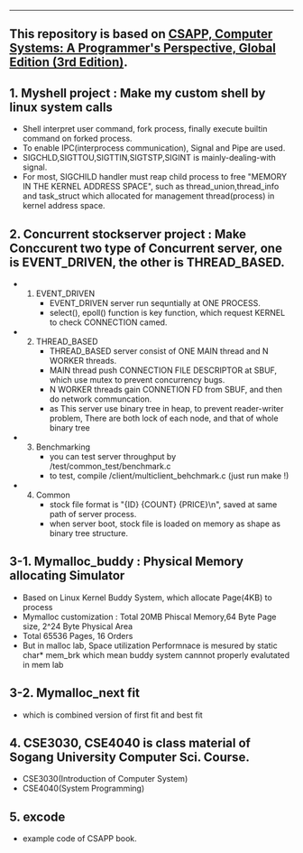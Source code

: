 
-------------------------------------------------------------
## This repository is based on [CSAPP, Computer Systems: A Programmer's Perspective, Global Edition (3rd Edition)](https://csapp.cs.cmu.edu/).

## 1. Myshell project : Make my custom shell by linux system calls
- Shell interpret user command, fork process, finally execute builtin command on forked process.
- To enable IPC(interprocess communication), Signal and Pipe are used.
- SIGCHLD,SIGTTOU,SIGTTIN,SIGTSTP,SIGINT is mainly-dealing-with signal.
- For most, SIGCHILD handler must reap child process to free "MEMORY IN THE KERNEL ADDRESS SPACE", such as thread_union,thread_info and task_struct which allocated for management thread(process) in kernel address space.

## 2. Concurrent stockserver project : Make Conccurent two type of Concurrent server, one is EVENT_DRIVEN, the other is THREAD_BASED.
* 1) EVENT_DRIVEN
        - EVENT_DRIVEN server run sequntially at ONE PROCESS.
        - select(), epoll() function is key function, which request KERNEL to check CONNECTION camed.
* 2) THREAD_BASED
        - THREAD_BASED server consist of ONE MAIN thread and N WORKER threads.
        - MAIN thread push CONNECTION FILE DESCRIPTOR at SBUF, which use mutex to prevent concurrency bugs.
        - N WORKER threads gain CONNETION FD from SBUF, and then do network communcation.
        - as This server use binary tree in heap, to prevent reader-writer problem, There are both lock of each node, and that of whole binary tree
* 3) Benchmarking
        - you can test server throughput by /test/common_test/benchmark.c
        - to test, compile /client/multiclient_behchmark.c (just run make !)
* 4) Common
        - stock file format is "{ID} {COUNT} {PRICE}\n", saved at same path of server process.
        - when server boot, stock file is loaded on memory as shape as binary tree structure.


## 3-1. Mymalloc_buddy : Physical Memory allocating Simulator 
- Based on Linux Kernel Buddy System, which allocate Page(4KB) to process
- Mymalloc customization : Total 20MB Phiscal Memory,64 Byte Page size, 2^24 Byte Physical Area 
- Total 65536 Pages, 16 Orders
- But in malloc lab, Space utilization Performnace is mesured by static char* mem_brk which mean buddy system cannnot properly evalutated in mem lab

## 3-2. Mymalloc_next fit
- which is combined version of first fit and best fit

## 4. CSE3030, CSE4040 is class material of Sogang University Computer Sci. Course.
- CSE3030(Introduction of Computer System)
- CSE4040(System Programming)

## 5. excode
- example code of CSAPP book.
